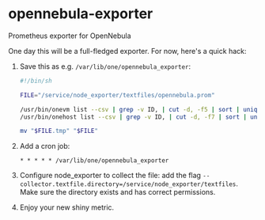 opennebula-exporter
===================

Prometheus exporter for OpenNebula

One day this will be a full-fledged exporter. For now, here's a quick hack:

1. Save this as e.g. `/var/lib/one/opennebula_exporter`:
   ```sh
   #!/bin/sh

   FILE="/service/node_exporter/textfiles/opennebula.prom"

   /usr/bin/onevm list --csv | grep -v ID, | cut -d, -f5 | sort | uniq -c | awk '{ print "opennebula_vm_count{state=\"" $2 "\"} " $1 }' > "$FILE.tmp"
   /usr/bin/onehost list --csv | grep -v ID, | cut -d, -f7 | sort | uniq -c | awk '{ print "opennebula_host_count{state=\"" $2 "\"} " $1 }' >> "$FILE.tmp"

   mv "$FILE.tmp" "$FILE"

   ```

2. Add a cron job:
   ```
   * * * * * /var/lib/one/opennebula_exporter
   ```

3. Configure node_exporter to collect the file: add the flag
   ```--collector.textfile.directory=/service/node_exporter/textfiles```. Make sure the directory exists and has correct permissions.

4. Enjoy your new shiny metric.
